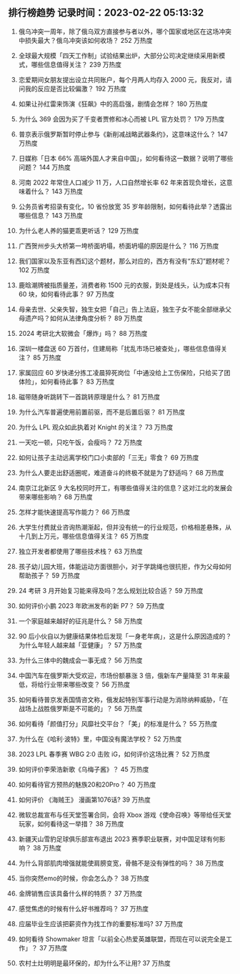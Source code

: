 
## 排行榜趋势 记录时间：2023-02-22 05:13:32
  
  1. 俄乌冲突一周年，除了俄乌双方直接参与者以外，哪个国家或地区在这场冲突中损失最大？俄乌冲突该如何收场？ 252 万热度
    
  2. 全球最大规模「四天工作制」试验结果出炉，大部分公司决定继续采用新模式，哪些信息值得关注？ 239 万热度
    
  3. 恋爱期间女朋友提出设立共同账户，每个月两人均存入 2000 元，我反对，请问我的反应是否比较偏激？ 192 万热度
    
  4. 如果让孙红雷来饰演《狂飙》中的高启强，剧情会怎样？ 180 万热度
    
  5. 为什么 369 会因为买了千变者贾修和冰心而被 LPL 官方处罚？ 179 万热度
    
  6. 普京表示俄罗斯暂时停止参与《新削减战略武器条约》，这意味这什么？ 147 万热度
    
  7. 日媒称「日本 66% 高端外国人才来自中国」，如何看待这一数据？说明了哪些问题？ 144 万热度
    
  8. 河南 2022 年常住人口减少 11 万，人口自然增长率 62 年来首现负增长，这意味着什么？ 143 万热度
    
  9. 公务员省考招录有变化，10 省份放宽 35 岁年龄限制，如何看待此举？透露出哪些信息？ 143 万热度
    
  10. 为什么老人养的猫更乖更听话？ 129 万热度
    
  11. 广西贺州步头大桥第一垮桥面坍塌，桥面坍塌的原因是什么？ 116 万热度
    
  12. 我们国家以及东亚有西幻这个题材，那么对应的，西方有没有“东幻”题材呢？ 102 万热度
    
  13. 鹿晗潮牌被指质量差，消费者称 1500 元的衣服，到处是线头，认为成本只有 60 块，如何看待此事？ 97 万热度
    
  14. 母亲去世、父亲失智，独生女把「自己」告上法庭，独生子女不能全部继承父母遗产吗？如何从法律角度分析？ 89 万热度
    
  15. 2024 考研北大软微会「爆炸」吗？ 88 万热度
    
  16. 深圳一楼盘送 60 万首付，住建局称「扰乱市场已被查处」，哪些信息值得关注？ 85 万热度
    
  17. 家属回应 60 岁快递分拣工凌晨猝死岗位「中通没给上工伤保险，只给买了团体险」，如何看待此事？ 83 万热度
    
  18. 磁带随身听跳转下一首跳转原理是什么？ 81 万热度
    
  19. 为什么汽车普遍使用前置前驱，而不是后置后驱？ 81 万热度
    
  20. 为什么 LPL 观众如此执着对 Knight 的关注？ 73 万热度
    
  21. 一天吃一顿，只吃午饭，会瘦吗？ 72 万热度
    
  22. 如何让孩子主动远离学校门口小卖部的「三无」零食？ 69 万热度
    
  23. 为什么人要走出舒适圈呢，难道奋斗的终极不就是为了舒适吗？ 68 万热度
    
  24. 南京江北新区 9 大名校同时开工，有哪些值得关注的信息？这对江北的发展会带来哪些影响？ 68 万热度
    
  25. 怎样才能快速提高写作能力？ 66 万热度
    
  26. 大学生付费就业咨询热潮渐起，但并没有统一的行业规范，价格相差悬殊，从十几到上万元，哪些信息值得关注？ 65 万热度
    
  27. 独立开发者都使用了哪些技术栈？ 63 万热度
    
  28. 孩子幼儿园大班，体能运动方面很胆小，对于学跳绳也很抗拒，作为父母如何帮助孩子？ 59 万热度
    
  29. 24 考研 3 月开始复习能来得及吗？怎么规划比较合适？ 59 万热度
    
  30. 如何评价小鹏 2023 年欧洲发布的新 P7？ 59 万热度
    
  31. 一个家庭越来越好的征兆是什么？ 58 万热度
    
  32. 90 后小伙自以为健康结果体检后发现「一身老年病」，这是什么原因造成的？为什么年轻人越来越「亚健康」？ 57 万热度
    
  33. 为什么三体中的魏成会一事无成？ 56 万热度
    
  34. 中国汽车在俄罗斯大受欢迎，市场份额暴涨 3 倍，俄新车产量降至 31 年来最低，将给行业带来哪些改变？ 56 万热度
    
  35. 如何看待普京发表国情咨文称，俄发起特别军事行动是为消除纳粹威胁，「在战场上战胜俄罗斯是不可能的」？ 56 万热度
    
  36. 如何看待「颜值打分」风靡社交平台？「美」的标准是什么？ 55 万热度
    
  37. 为什么在《哈利·波特》里，中国没有魔法学校？ 52 万热度
    
  38. 2023 LPL 春季赛 WBG 2:0 击败 iG，如何评价这场比赛？ 52 万热度
    
  39. 如何评价李荣浩新歌《乌梅子酱》？ 45 万热度
    
  40. 如何看待官方预热的魅族20和20Pro？ 40 万热度
    
  41. 如何评价 《海贼王》 漫画第1076话? 39 万热度
    
  42. 微软总裁宣布与任天堂签署合同，会将 Xbox 游戏《使命召唤》等带给任天堂玩家，如何看待这一举措？ 38 万热度
    
  43. 新疆天山雪豹足球俱乐部宣布退出 2023 赛季职业联赛，对中国足球有何影响？ 38 万热度
    
  44. 为什么背部肌肉增强就能使肩膀变宽，骨骼不是没有弹性的吗？ 38 万热度
    
  45. 当你突然emo的时候，你会怎么办？ 38 万热度
    
  46. 金牌销售应该具备什么样的特质？ 37 万热度
    
  47. 感觉焦虑的时候有什么好书推荐吗？ 37 万热度
    
  48. 应届毕业生应该把薪资作为找工作的重要标准吗? 37 万热度
    
  49. 如何看待 Showmaker 坦言「以前全心热爱英雄联盟，而现在可以说完全是工作」？ 37 万热度
    
  50. 农村土灶明明是最环保的，却为什么不让用? 37 万热度
    